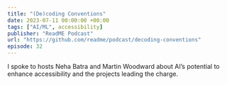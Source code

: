 ```yaml
---
title: "(De)coding Conventions"
date: 2023-07-11 00:00:00 +00:00
tags: ["AI/ML", accessibility]
publisher: "ReadME Podcast"
url: "https://github.com/readme/podcast/decoding-conventions"
episode: 32
---
```


I spoke to hosts Neha Batra and Martin Woodward about AI’s potential to enhance accessibility and the projects leading the charge.
